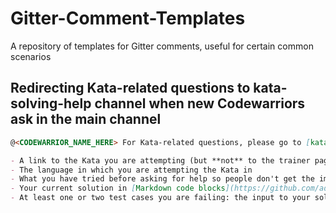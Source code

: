 # Gitter-Comment-Templates

A repository of templates for Gitter comments, useful for certain common scenarios

## Redirecting Kata-related questions to kata-solving-help channel when new Codewarriors ask in the main channel

```markdown
@<CODEWARRIOR_NAME_HERE> For Kata-related questions, please go to [kata-solving-help](https://gitter.im/Codewars/codewars.com/kata-solving-help) channel and don't forget to include all of the following information:

- A link to the Kata you are attempting (but **not** to the trainer page, i.e. remove `/train/<SOME_LANGUAGE>` from the end of your URL if you have included it)
- The language in which you are attempting the Kata in
- What you have tried before asking for help so people don't get the impression you're just trying to get others to spoon-feed you
- Your current solution in [Markdown code blocks](https://github.com/adam-p/markdown-here/wiki/Markdown-Cheatsheet#code) (note: hold `Shift` when pressing `Enter` to compose a multiline message on Gitter)
- At least one or two test cases you are failing: the input to your solution, the output of your solution, the expected output
```
